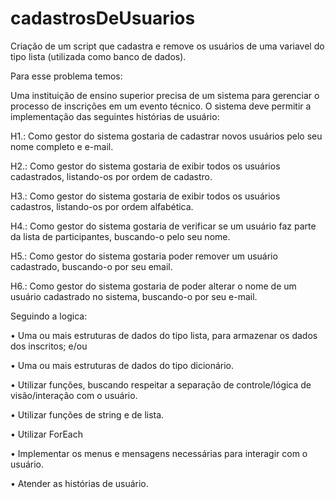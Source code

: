 # cadastrosDeUsuarios
 Criação de um script que cadastra e remove os usuários de uma variavel do tipo lista (utilizada como banco de dados).

Para esse problema temos:

Uma instituição de ensino superior precisa de um sistema para gerenciar o processo de inscrições em
um evento técnico. O sistema deve permitir a implementação das seguintes histórias de usuário:

H1.: Como gestor do sistema gostaria de cadastrar novos usuários pelo seu nome completo e e-mail.

H2.: Como gestor do sistema gostaria de exibir todos os usuários cadastrados, listando-os por ordem
de cadastro.

H3.: Como gestor do sistema gostaria de exibir todos os usuários cadastros, listando-os por ordem
alfabética.

H4.: Como gestor do sistema gostaria de verificar se um usuário faz parte da lista de participantes,
buscando-o pelo seu nome.

H5.: Como gestor do sistema gostaria poder remover um usuário cadastrado, buscando-o por seu email.

H6.: Como gestor do sistema gostaria de poder alterar o nome de um usuário cadastrado no sistema,
buscando-o por seu e-mail.


Seguindo a logica:

• Uma ou mais estruturas de dados do tipo lista, para armazenar os dados dos inscritos; e/ou

• Uma ou mais estruturas de dados do tipo dicionário.

• Utilizar funções, buscando respeitar a separação de controle/lógica de visão/interação com o
usuário.

• Utilizar funções de string e de lista.

• Utilizar ForEach

• Implementar os menus e mensagens necessárias para interagir com o usuário.

• Atender as histórias de usuário.
